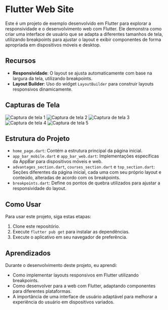 # Flutter Web Site

Este é um projeto de exemplo desenvolvido em Flutter para explorar a responsividade e o desenvolvimento web com Flutter. Ele demonstra como criar uma interface de usuário que se adapta a diferentes tamanhos de tela, utilizando breakpoints para ajustar o layout e exibir componentes de forma apropriada em dispositivos móveis e desktop.

## Recursos

- **Responsividade**: O layout se ajusta automaticamente com base na largura da tela, utilizando breakpoints.
- **Layout Builder**: Uso do widget `LayoutBuilder` para construir layouts responsivos dinamicamente.

## Capturas de Tela
![Captura de tela 1](Captura%20de%20tela%201.png)
![Captura de tela 2](Captura%20de%20tela%202.png)
![Captura de tela 3](Captura%20de%20tela%203.png)
![Captura de tela 4](Captura%20de%20tela%204.png)
![Captura de tela 5](Captura%20de%20tela%205.png)


## Estrutura do Projeto

- `home_page.dart`: Contém a estrutura principal da página inicial.
- `app_bar_mobile.dart` e `app_bar_web.dart`: Implementações específicas da AppBar para dispositivos móveis e web.
- `advantages_section.dart`, `courses_section.dart` e `top_section.dart`: Seções diferentes da página inicial, cada uma com seu próprio layout e conteúdo, alteradas de acordo com os breakpoints.
- `breakpoints.dart`: Define os pontos de quebra utilizados para ajustar a responsividade do layout.

## Como Usar

Para usar este projeto, siga estas etapas:

1. Clone este repositório.
2. Execute `flutter pub get` para instalar as dependências.
3. Execute o aplicativo em seu navegador de preferência.

## Aprendizados

Durante o desenvolvimento deste projeto, eu aprendi:

- Como implementar layouts responsivos em Flutter utilizando breakpoints.
- Como desenvolver para a web com Flutter, adaptando componentes para diferentes plataformas.
- A importância de uma interface de usuário adaptável para melhorar a experiência do usuário em dispositivos variados.
